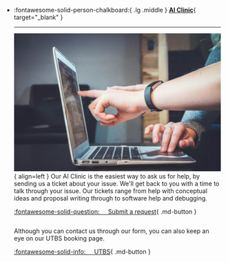 <div class="grid cards" markdown>

-   :fontawesome-solid-person-chalkboard:{ .lg .middle } [__AI Clinic__](https://forms.office.com/Pages/ResponsePage.aspx?id=RQSlSfq9eUut41R7TzmG6SaVOxbmBOdAg9GzbnrB5IRUNDhIUjNCRkI0SjFaV1Y2VDRTR1pPWTNKOS4u){ target="_blank" }

    ---
    ![AI Clinic](imgs/john-schnobrich-FlPc9_VocJ4-unsplash.jpg){ align=left }
    Our AI Clinic is the easiest way to ask us for help, by sending us a ticket about your issue. We'll get back to you with a time to talk through your issue. Our tickets range from help with conceptual ideas and proposal writing through to software help and debugging.
    
    [:fontawesome-solid-question: &nbsp;&nbsp;&nbsp; Submit a request](https://forms.office.com/Pages/ResponsePage.aspx?id=RQSlSfq9eUut41R7TzmG6SaVOxbmBOdAg9GzbnrB5IRUNDhIUjNCRkI0SjFaV1Y2VDRTR1pPWTNKOS4u){ .md-button }

    <p style="margin-top: 2em;">
        Although you can contact us through our form, you can also keep an eye on our UTBS booking page.
    </p>
    
    [:fontawesome-solid-info: &nbsp;&nbsp;&nbsp; UTBS](https://www.training.cam.ac.uk/apsci/search){ .md-button }

</div>


